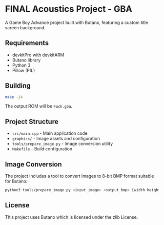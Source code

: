 # FINAL Acoustics Project - GBA

A Game Boy Advance project built with Butano, featuring a custom title screen background.

## Requirements

- devkitPro with devkitARM
- Butano library
- Python 3
- Pillow (PIL)

## Building

```bash
make -j4
```

The output ROM will be `Fuck.gba`.

## Project Structure

- `src/main.cpp` - Main application code
- `graphics/` - Image assets and configuration
- `tools/prepare_image.py` - Image conversion utility
- `Makefile` - Build configuration

## Image Conversion

The project includes a tool to convert images to 8-bit BMP format suitable for Butano:

```bash
python3 tools/prepare_image.py <input_image> <output_bmp> [width height]
```

## License

This project uses Butano which is licensed under the zlib License.
